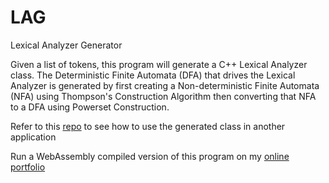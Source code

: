 # LAG
Lexical Analyzer Generator

Given a list of tokens, this program will generate a C++ Lexical Analyzer class. 
The Deterministic Finite Automata (DFA) that drives the Lexical Analyzer is generated by first creating a 
Non-deterministic Finite Automata (NFA) using Thompson's Construction Algorithm 
then converting that NFA to a DFA using Powerset Construction.

Refer to this [repo](https://github.com/kmdiogo/LAG-Driver) to see how to use the generated class in another application

Run a WebAssembly compiled version of this program on my [online portfolio](https://kmdiogo.github.io/#/LAG) 
